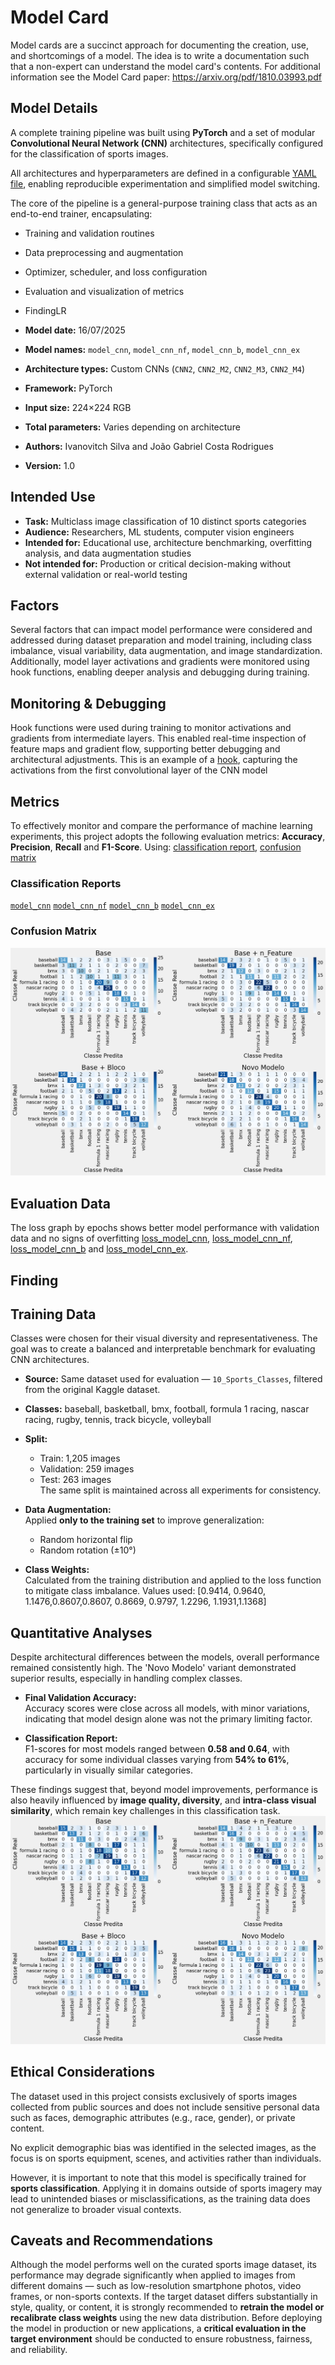 # Model Card
Model cards are a succinct approach for documenting the creation, use, and shortcomings of a model. The idea is to write a documentation such that a non-expert can understand the model card's contents. For additional information see the Model Card paper: https://arxiv.org/pdf/1810.03993.pdf

## Model Details
A complete training pipeline was built using **PyTorch** and a set of modular **Convolutional Neural Network (CNN)** architectures, specifically configured for the classification of sports images.

All architectures and hyperparameters are defined in a configurable [YAML file](https://github.com/rodrigues39/UFRN/blob/main/PPGEEC2318/Projeto_02/params.yaml), enabling reproducible experimentation and simplified model switching.

The core of the pipeline is a general-purpose training class that acts as an end-to-end trainer, encapsulating:
- Training and validation routines
- Data preprocessing and augmentation
- Optimizer, scheduler, and loss configuration
- Evaluation and visualization of metrics
- FindingLR

- **Model date:** 16/07/2025  
- **Model names:** `model_cnn`, `model_cnn_nf`, `model_cnn_b`, `model_cnn_ex`  
- **Architecture types:** Custom CNNs (`CNN2`, `CNN2_M2`, `CNN2_M3`, `CNN2_M4`)  
- **Framework:** PyTorch  
- **Input size:** 224×224 RGB  
- **Total parameters:** Varies depending on architecture  
- **Authors:** Ivanovitch Silva and João Gabriel Costa Rodrigues  
- **Version:** 1.0

## Intended Use
- **Task:** Multiclass image classification of 10 distinct sports categories
- **Audience:** Researchers, ML students, computer vision engineers
- **Intended for:** Educational use, architecture benchmarking, overfitting analysis, and data augmentation studies
- **Not intended for:** Production or critical decision-making without external validation or real-world testing

## Factors
Several factors that can impact model performance were considered and addressed during dataset preparation and model training, including class imbalance, visual variability, data augmentation, and image standardization. Additionally, model layer activations and gradients were monitored using hook functions, enabling deeper analysis and debugging during training.

## Monitoring & Debugging
Hook functions were used during training to monitor activations and gradients from intermediate layers. This enabled real-time inspection of feature maps and gradient flow, supporting better debugging and architectural adjustments.
This is an example of a [hook](https://github.com/rodrigues39/UFRN/blob/main/PPGEEC2318/Projeto_02/data/hook_cnn.png), capturing the activations from the first convolutional layer of the CNN model

## Metrics
To effectively monitor and compare the performance of machine learning experiments, this project adopts the following evaluation metrics:
**Accuracy**, **Precision**, **Recall** and **F1-Score**. Using:  [classification report](https://scikitlearn.org/stable/modules/generated/sklearn.metrics.classification_report.html), [confusion matrix](https://scikitlearn.org/stable/modules/generated/sklearn.metrics.confusion_matrix.html)
### Classification Reports
[`model_cnn`](https://github.com/rodrigues39/UFRN/blob/main/PPGEEC2318/Projeto_02/data/report_cnn.jpg)
[`model_cnn_nf`](https://github.com/rodrigues39/UFRN/blob/main/PPGEEC2318/Projeto_02/data/report_cnn_nf.jpg)
[`model_cnn_b`](https://github.com/rodrigues39/UFRN/blob/main/PPGEEC2318/Projeto_02/data/report_cnn_b.jpg)
[`model_cnn_ex`](https://github.com/rodrigues39/UFRN/blob/main/PPGEEC2318/Projeto_02/data/report_cnn_ex.jpg)

### Confusion Matrix
![image](https://github.com/rodrigues39/UFRN/blob/main/PPGEEC2318/Projeto_02/data/matriz%20confusion02.png)

## Evaluation Data
The loss graph by epochs shows better model performance with validation data and no signs of overfitting
[loss_model_cnn](https://github.com/rodrigues39/UFRN/blob/main/PPGEEC2318/Projeto_02/data/loss_01_lr.png), 
[loss_model_cnn_nf](https://github.com/rodrigues39/UFRN/blob/main/PPGEEC2318/Projeto_02/data/loss_02_lr.png), 
[loss_model_cnn_b](https://github.com/rodrigues39/UFRN/blob/main/PPGEEC2318/Projeto_02/data/loss_03_lr.png) and
[loss_model_cnn_ex](https://github.com/rodrigues39/UFRN/blob/main/PPGEEC2318/Projeto_02/data/loss_04_lr.png).

## Finding

## Training Data
Classes were chosen for their visual diversity and representativeness. The goal was to create a balanced and interpretable benchmark for evaluating CNN architectures.
- **Source:** Same dataset used for evaluation — `10_Sports_Classes`, filtered from the original Kaggle dataset.
- **Classes:** baseball, basketball, bmx, football, formula 1 racing, nascar racing, rugby, tennis, track bicycle, volleyball
- **Split:**  
  - Train: 1,205 images  
  - Validation: 259 images  
  - Test: 263 images  
  The same split is maintained across all experiments for consistency.

- **Data Augmentation:**  
  Applied **only to the training set** to improve generalization:  
  - Random horizontal flip  
  - Random rotation (±10°)

- **Class Weights:**  
  Calculated from the training distribution and applied to the loss function to mitigate class imbalance.
  Values used: [0.9414, 0.9640, 1.1476,0.8607,0.8607, 0.8669, 0.9797, 1.2296, 1.1931,1.1368]

## Quantitative Analyses
Despite architectural differences between the models, overall performance remained consistently high. The 'Novo Modelo' variant demonstrated superior results, especially in handling complex classes.

- **Final Validation Accuracy:**  
  Accuracy scores were close across all models, with minor variations, indicating that model design alone was not the primary limiting factor.

- **Classification Report:**  
  F1-scores for most models ranged between **0.58 and 0.64**, with accuracy for some individual classes varying from **54% to 61%**, particularly in visually similar categories.

These findings suggest that, beyond model improvements, performance is also heavily influenced by **image quality, diversity**, and **intra-class visual similarity**, which remain key challenges in this classification task.
![image](https://github.com/rodrigues39/UFRN/blob/main/PPGEEC2318/Projeto_02/data/matriz%20confusion.png)


## Ethical Considerations
The dataset used in this project consists exclusively of sports images collected from public sources and does not include sensitive personal data such as faces, demographic attributes (e.g., race, gender), or private content.

No explicit demographic bias was identified in the selected images, as the focus is on sports equipment, scenes, and activities rather than individuals.

However, it is important to note that this model is specifically trained for **sports classification**. Applying it in domains outside of sports imagery may lead to unintended biases or misclassifications, as the training data does not generalize to broader visual contexts.

## Caveats and Recommendations
Although the model performs well on the curated sports image dataset, its performance may degrade significantly when applied to images from different domains — such as low-resolution smartphone photos, video frames, or non-sports contexts.
If the target dataset differs substantially in style, quality, or content, it is strongly recommended to **retrain the model or recalibrate class weights** using the new data distribution.
Before deploying the model in production or new applications, a **critical evaluation in the target environment** should be conducted to ensure robustness, fairness, and reliability.
